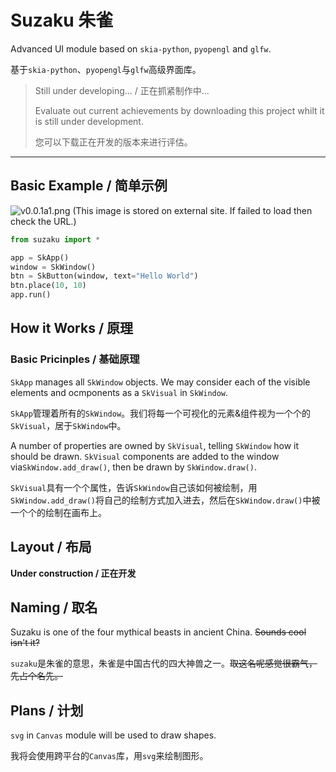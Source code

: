 # Suzaku 朱雀

Advanced UI module based on `skia-python`, `pyopengl` and `glfw`.

基于`skia-python`、`pyopengl`与`glfw`高级界面库。

> Still under developing... / 正在抓紧制作中...
> 
> Evaluate out current achievements by downloading this project whilt it is still under development.
> 
> 您可以下载正在开发的版本来进行评估。

---

## Basic Example / 简单示例

![v0.0.1a1.png (This image is stored on external site. If failed to load then check the URL.)](https://youke1.picui.cn/s1/2025/07/29/68888666134bf.png)

```python
from suzaku import *

app = SkApp()
window = SkWindow()
btn = SkButton(window, text="Hello World")
btn.place(10, 10)
app.run()
```

## How it Works / 原理
### Basic Pricinples / 基础原理
`SkApp` manages all `SkWindow` objects. We may consider each of the visible elements and ocmponents as a `SkVisual` in `SkWindow`.

`SkApp`管理着所有的`SkWindow`。我们将每一个可视化的元素&组件视为一个个的`SkVisual`，居于`SkWindow`中。

A number of properties are owned by `SkVisual`, telling `SkWindow` how it should be drawn. `SkVisual` components are added to the window via`SkWindow.add_draw()`, then be drawn by `SkWindow.draw()`.

`SkVisual`具有一个个属性，告诉`SkWindow`自己该如何被绘制，用`SkWindow.add_draw()`将自己的绘制方式加入进去，然后在`SkWindow.draw()`中被一个个的绘制在画布上。

## Layout / 布局
**Under construction / 正在开发**

## Naming / 取名
Suzaku is one of the four mythical beasts in ancient China. ~~Sounds cool isn't it?~~

`suzaku`是朱雀的意思，朱雀是中国古代的四大神兽之一。~~取这名呢感觉很霸气，先占个名先。~~

## Plans / 计划
`svg` in `Canvas` module will be used to draw shapes.

我将会使用跨平台的`Canvas`库，用`svg`来绘制图形。
